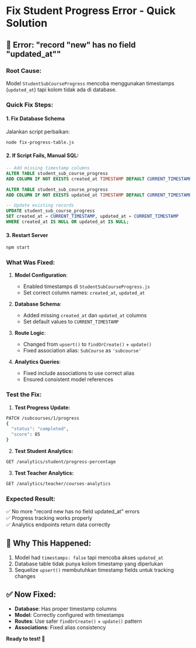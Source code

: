 # Fix Student Progress Error - Quick Solution

## 🚨 **Error**: "record \"new\" has no field \"updated_at\""

### **Root Cause:**
Model `StudentSubCourseProgress` mencoba menggunakan timestamps (`updated_at`) tapi kolom tidak ada di database.

### **Quick Fix Steps:**

#### **1. Fix Database Schema**
Jalankan script perbaikan:
```bash
node fix-progress-table.js
```

#### **2. If Script Fails, Manual SQL:**
```sql
-- Add missing timestamp columns
ALTER TABLE student_sub_course_progress 
ADD COLUMN IF NOT EXISTS created_at TIMESTAMP DEFAULT CURRENT_TIMESTAMP;

ALTER TABLE student_sub_course_progress 
ADD COLUMN IF NOT EXISTS updated_at TIMESTAMP DEFAULT CURRENT_TIMESTAMP;

-- Update existing records
UPDATE student_sub_course_progress 
SET created_at = CURRENT_TIMESTAMP, updated_at = CURRENT_TIMESTAMP 
WHERE created_at IS NULL OR updated_at IS NULL;
```

#### **3. Restart Server**
```bash
npm start
```

### **What Was Fixed:**

1. **Model Configuration**: 
   - Enabled timestamps di `StudentSubCourseProgress.js`
   - Set correct column names: `created_at`, `updated_at`

2. **Database Schema**:
   - Added missing `created_at` dan `updated_at` columns
   - Set default values to `CURRENT_TIMESTAMP`

3. **Route Logic**:
   - Changed from `upsert()` to `findOrCreate()` + `update()`
   - Fixed association alias: `SubCourse` as `'subcourse'`

4. **Analytics Queries**:
   - Fixed include associations to use correct alias
   - Ensured consistent model references

### **Test the Fix:**

1. **Test Progress Update:**
```bash
PATCH /subcourses/1/progress
{
  "status": "completed",
  "score": 85
}
```

2. **Test Student Analytics:**
```bash
GET /analytics/student/progress-percentage
```

3. **Test Teacher Analytics:**
```bash
GET /analytics/teacher/courses-analytics
```

### **Expected Result:**
✅ No more "record new has no field updated_at" errors  
✅ Progress tracking works properly  
✅ Analytics endpoints return data correctly  

## 🎯 **Why This Happened:**

1. Model had `timestamps: false` tapi mencoba akses `updated_at`
2. Database table tidak punya kolom timestamp yang diperlukan
3. Sequelize `upsert()` membutuhkan timestamp fields untuk tracking changes

## ✅ **Now Fixed:**

- **Database**: Has proper timestamp columns
- **Model**: Correctly configured with timestamps
- **Routes**: Use safer `findOrCreate()` + `update()` pattern
- **Associations**: Fixed alias consistency

**Ready to test! 🚀**